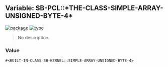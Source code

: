 ## Variable: SB-PCL::\*THE-CLASS-SIMPLE-ARRAY-UNSIGNED-BYTE-4\*
[![package](https://img.shields.io/badge/Package-SB--PCL-5f9ea0.svg?style=social&colorA=999999)](../) [![type](https://img.shields.io/badge/Type-Variable-5f9ea0.svg?style=social&colorA=999999)](../#variable) 

> No description.

### Value
```
#<BUILT-IN-CLASS SB-KERNEL::SIMPLE-ARRAY-UNSIGNED-BYTE-4>
```
